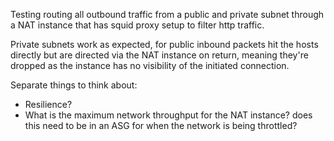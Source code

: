 Testing routing all outbound traffic from a public and private subnet through
a NAT instance that has squid proxy setup to filter http traffic.

Private subnets work as expected, for public inbound packets hit the hosts
directly but are directed via the NAT instance on return, meaning they're
dropped as the instance has no visibility of the initiated connection. 

Separate things to think about:
- Resilience?
- What is the maximum network throughput for the NAT instance? does this need
  to be in an ASG for when the network is being throttled?
